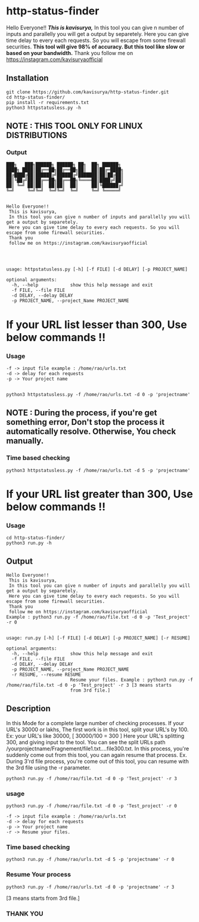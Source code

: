 # http-status-finder


Hello Everyone!!
 ***This is kavisurya,***
 In this tool you can give n number of inputs and parallelly you will get a output by separetely.
 Here you can give time delay to every each requests. So you will escape from some firewall securities. 
 **This tool will give 98% of accuracy. But this tool like slow or based on your bandwidth.**
 Thank you
 follow me on https://instagram.com/kavisuryaofficial

## Installation
```
git clone https://github.com/kavisurya/http-status-finder.git
cd http-status-finder/
pip install -r requirements.txt
python3 httpstatusless.py -h
```

## NOTE : THIS TOOL ONLY FOR LINUX DISTRIBUTIONS

### Output

```
███╗   ███╗██████╗ ██████╗ ██╗  ██╗ ██████╗
████╗ ████║██╔══██╗██╔══██╗██║  ██║██╔═████╗
██╔████╔██║██████╔╝██████╔╝███████║██║██╔██║
██║╚██╔╝██║██╔══██╗██╔══██╗╚════██║████╔╝██║
██║ ╚═╝ ██║██║  ██║██║  ██║     ██║╚██████╔╝
╚═╝     ╚═╝╚═╝  ╚═╝╚═╝  ╚═╝     ╚═╝ ╚═════╝


Hello Everyone!!
 This is kavisurya,
 In this tool you can give n number of inputs and parallelly you will get a output by separetely.
 Here you can give time delay to every each requests. So you will escape from some firewall securities. 
 Thank you
 follow me on https://instagram.com/kavisuryaofficial




usage: httpstatusless.py [-h] [-f FILE] [-d DELAY] [-p PROJECT_NAME]

optional arguments:
  -h, --help            show this help message and exit
  -f FILE, --file FILE
  -d DELAY, --delay DELAY
  -p PROJECT_NAME, --project_Name PROJECT_NAME

```

# If your URL list lesser than 300, Use below commands !!
### Usage
```
-f -> input file example : /home/rao/urls.txt 
-d -> delay for each requests 
-p -> Your project name


python3 httpstatusless.py -f /home/rao/urls.txt -d 0 -p 'projectname'

```


## NOTE : During the process, if you're get something error, Don't stop the process it automatically resolve. Otherwise, You check manually. 


### Time based checking

```
python3 httpstatusless.py -f /home/rao/urls.txt -d 5 -p 'projectname'

```


# If your URL list greater than 300, Use below commands !!
### Usage

```
cd http-status-finder/
python3 run.py -h

```
## Output
```
Hello Everyone!!
 This is kavisurya,
 In this tool you can give n number of inputs and parallelly you will get a output by separetely.
 Here you can give time delay to every each requests. So you will escape from some firewall securities. 
 Thank you
 follow me on https://instagram.com/kavisuryaofficial
Example : python3 run.py -f /home/rao/file.txt -d 0 -p 'Test_project' -r 0


usage: run.py [-h] [-f FILE] [-d DELAY] [-p PROJECT_NAME] [-r RESUME]

optional arguments:
  -h, --help            show this help message and exit
  -f FILE, --file FILE
  -d DELAY, --delay DELAY
  -p PROJECT_NAME, --project_Name PROJECT_NAME
  -r RESUME, --resume RESUME
                        Resume your files. Example : python3 run.py -f /home/rao/file.txt -d 0 -p 'Test_project' -r 3 [3 means starts
                        from 3rd file.]

```


## Description
In this Mode for a complete large number of checking processes. If your URL's 30000 or lakhs,  The first work is in this tool, split your URL's by 100. Ex: your URL's like 30000, [ 30000/100 = 300 ] Here your URL's splitting 300, and giving input to the tool. You can see the split URLs path /yourprojectname/Fragnement/file1.txt....file300.txt. In this process, you're suddenly come out from this tool, you can again resume that process. 
Ex. During 3'rd file process, you're come out of this tool, you can resume with the 3rd file using the -r parameter.  

```
python3 run.py -f /home/rao/file.txt -d 0 -p 'Test_project' -r 3 

```


### usage

```
python3 run.py -f /home/rao/file.txt -d 0 -p 'Test_project' -r 0

-f -> input file example : /home/rao/urls.txt 
-d -> delay for each requests 
-p -> Your project name
-r -> Resume your files.
```

### Time based checking

```
python3 run.py -f /home/rao/urls.txt -d 5 -p 'projectname' -r 0

```

### Resume Your process

```
python3 run.py -f /home/rao/urls.txt -d 0 -p 'projectname' -r 3

```
[3 means starts from 3rd file.]


### THANK YOU
